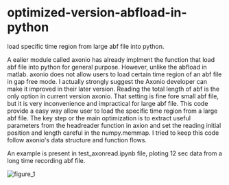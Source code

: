 # optimized-version-abfload-in-python
load specific time region from large abf file into python.

A ealier module called axonio has already implment the function that load abf file into python for general purpose.
However, unlike the abfload in matlab. axonio does not allow users to load certain time region of an abf file in gap free mode. 
I actually strongly suggest the Axonio developer can make it improved in their later version. Reading the total length of abf is the 
only option in current version axonio. That setting is fine fore small abf file, but it is very inconvenience  and impractical for large abf file.
This code provide a easy way  allow user to load the specific time region from a large abf file. The key step or the main optimization is to extract useful parameters from the headreader function in axion and set the reading initial position and length careful in the numpy.memmap. I tried to keep this code follow axonio's data structure and function flows.

An example is present in test_axonread.ipynb file, ploting 12 sec data from a long time recording abf file.

![figure_1](https://cloud.githubusercontent.com/assets/19654472/19011742/9dc59a16-876d-11e6-9773-fa8b5f17366e.png)

